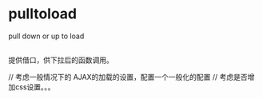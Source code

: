 # pulltoload

pull down or up to load

##

提供借口，供下拉后的函数调用。

// 考虑一般情况下的 AJAX的加载的设置，配置一个一般化的配置
// 考虑是否增加css设置。。。
